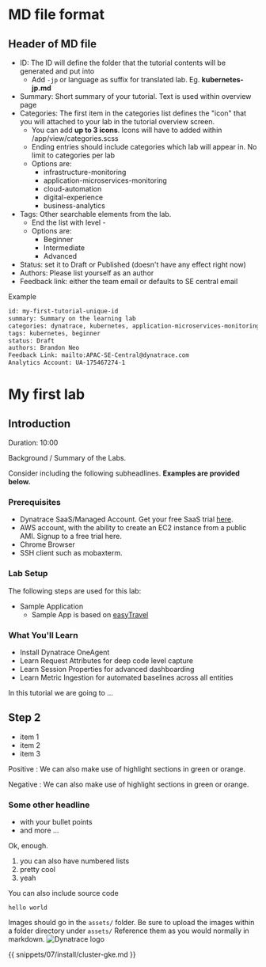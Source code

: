 # MD file format

## Header of MD file

- ID: The ID will define the folder that the tutorial contents will be generated and put into
  - Add `-jp` or language as suffix for translated lab. Eg. **kubernetes-jp.md**
- Summary: Short summary of your tutorial. Text is used within overview page
- Categories: The first item in the categories list defines the "icon" that you will attached to your lab in the tutorial overview screen. 
  - You can add **up to 3 icons**. Icons will have to added within /app/view/categories.scss
  - Ending entries should include categories which lab will appear in. No limit to categories per lab
  - Options are: 
    - infrastructure-monitoring
    - application-microservices-monitoring 
    - cloud-automation
    - digital-experience
    - business-analytics
- Tags: Other searchable elements from the lab. 
  - End the list with level -
  - Options are: 
    - Beginner
    - Intermediate
    - Advanced
- Status: set it to Draft or Published (doesn't have any effect right now)
- Authors: Please list yourself as an author
- Feedback link: either the team email or defaults to SE central email 

Example

``` bash
id: my-first-tutorial-unique-id     
summary: Summary on the learning lab
categories: dynatrace, kubernetes, application-microservices-monitoring  
tags: kubernetes, beginner 
status: Draft 
authors: Brandon Neo 
Feedback Link: mailto:APAC-SE-Central@dynatrace.com 
Analytics Account: UA-175467274-1

```

<!-- name of your lab -->
# My first lab

<!-- heading starting with ## will create a new section. Also include the estimated duration for this section to provide some guidance for the user -->
## Introduction
Duration: 10:00

Background / Summary of the Labs.

Consider including the following subheadlines. **Examples are provided below.**

<!-- subheadline -->
### Prerequisites
- Dynatrace SaaS/Managed Account. Get your free SaaS trial [here](https://www.dynatrace.com/trial/).
- AWS account, with the ability to create an EC2 instance from a public AMI. Signup to a free trial here.
- Chrome Browser
- SSH client such as mobaxterm.

<!-- subheadline -->
### Lab Setup
The following steps are used for this lab:
- Sample Application
  - Sample App is based on [easyTravel](https://community.dynatrace.com/community/display/DL/easyTravel)

<!-- subheadline -->
### What You'll Learn
- Install Dynatrace OneAgent
- Learn Request Attributes for deep code level capture
- Learn Session Properties for advanced dashboarding
- Learn Metric Ingestion for automated baselines across all entities

In this tutorial we are going to ...

<!-- Next Step -->
## Step 2

- item 1
- item 2
- item 3

Positive
: We can also make use of highlight sections in green or orange.

Negative
: We can also make use of highlight sections in green or orange.

### Some other headline

- with your bullet points
- and more ...

Ok, enough.

1. you can also have numbered lists
1. pretty cool
1. yeah

You can also include source code

```
hello world
```

Images should go in the `assets/` folder.
Be sure to upload the images within a folder directory under `assets/`
Reference them as you would normally in markdown.
![Dynatrace logo](assets/keptn-logo.png)


<!-- include snippets here -->
{{ snippets/07/install/cluster-gke.md }}
